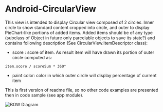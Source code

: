 Android-CircularView
====================

This view is intended to display Circular view composed of 2 circles. Inner circle to show standard content cropped into
circle, and outer to display PieChart-like portions of added items. Added items should be of any type (subclass of Object
in future only parcelable objects to save its state?) and contains following description (See CircularView.ItemDescriptor
class):
* score : score of item. As result item will have drawn its portion of outer circle computed as:

```item.score / scoreSum * 360°```

* paint color: color in which outer circle will display percentage of current item

This is first version of readme file, so no other code examples are presented then in code sample (see app module).

![BOW Diagram](image1.png)
